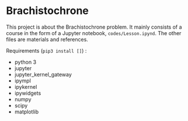 # Brachistochrone

This project is about the Brachistochrone problem. It mainly consists of  a course in the form of a Jupyter notebook, `codes/Lesson.ipynd`. The other files are materials and references.

Requirements (`pip3 install []`) :

- python 3
- jupyter
- jupyter_kernel_gateway
- ipympl
- ipykernel
- ipywidgets
- numpy
- scipy
- matplotlib
